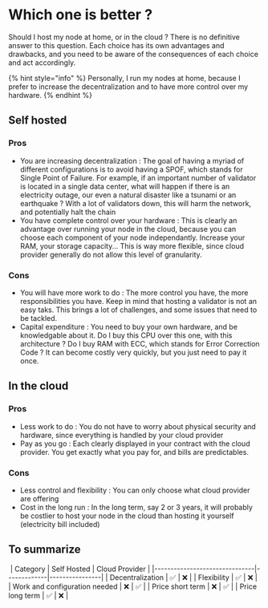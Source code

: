 # Which one is better ?

Should I host my node at home, or in the cloud ?
There is no definitive answer to this question. Each choice has its own advantages and drawbacks, and you need to be aware of the consequences of each choice and act accordingly.

{% hint style="info" %}
Personally, I run my nodes at home, because I prefer to increase the decentralization and to have more control over my hardware.
{% endhint %}

## Self hosted
### Pros
* You are increasing decentralization :
The goal of having a myriad of different configurations is to avoid having a SPOF, which stands for Single Point of Failure. For example, if an important number of validator is located in a single data center, what will happen if there is an electricity outage, our even a natural disaster like a tsunami or an earthquake ? With a lot of validators down, this will harm the network, and potentially halt the chain
* You have complete control over your hardware :
This is clearly an advantage over running your node in the cloud, because you can choose each component of your node independantly. Increase your RAM, your storage capacity... This is way more flexible, since cloud provider generally do not allow this level of granularity.

### Cons
* You will have more work to do :
The more control you have, the more responsibilities you have.
Keep in mind that hosting a validator is not an easy taks. This brings a lot of challenges, and some issues that need to be tackled.
* Capital expenditure :
You need to buy your own hardware, and be knowledgable about it. Do I buy this CPU over this one, with this architecture ? Do I buy RAM with ECC, which stands for Error Correction Code ?
It can become costly very quickly, but you just need to pay it once.
​
## In the cloud
### Pros
* Less work to do :
You do not have to worry about physical security and hardware, since everything is handled by your cloud provider
* Pay as you go :
Each clearly displayed in your contract with the cloud provider. You get exactly what you pay for, and bills are predictables. 
​
### Cons
* Less control and flexibility :
You can only choose what cloud provider are offering
* Cost in the long run :
In the long term, say 2 or 3 years, it will probably be costlier to host your node in the cloud than hosting it yourself (electricity bill included)
​
## To summarize
​
| Category                      | Self Hosted | Cloud Provider |
|-------------------------------|-------------|----------------|
| Decentralization              | ✅          | ❌            |
| Flexibility                   | ✅          | ❌            |
| Work and configuration needed | ❌          | ✅            |
| Price short term              | ❌          | ✅            |
| Price long term               | ✅          | ❌            |